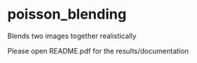 # poisson_blending
Blends two images together realistically

Please open README.pdf for the results/documentation
